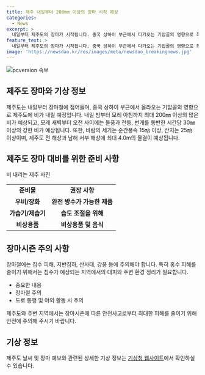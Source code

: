 ```yaml
---
title: 제주 내일부터 200mm 이상의 장마 시작 예상
categories:
  - News
excerpt: >
  내일부터 제주도의 장마가 시작됩니다. 중국 상하이 부근에서 다가오는 기압골의 영향으로 최대 200㎜ 이상의 많은 비가 예상되며, 모레에는 30㎜ 이상의 강한 비와 돌풍, 천둥, 번개가 동반될 것으로 전망됩니다. 바람의 세기는 15㎧ 이상이며 20일부터 최대 4.0m의 물결이 예상됩니다. 장마는 제주도를 시작으로 남부, 중부지방으로 확대될 예정입니다.
feature_text: >
  내일부터 제주도의 장마가 시작됩니다. 중국 상하이 부근에서 다가오는 기압골의 영향으로 최대 200㎜ 이상의 많은 비가 예상되며, 모레에는 30㎜ 이상의 강한 비와 돌풍, 천둥, 번개가 동반될 것으로 전망됩니다. 바람의 세기는 15㎧ 이상이며 20일부터 최대 4.0m의 물결이 예상됩니다. 장마는 제주도를 시작으로 남부, 중부지방으로 확대될 예정입니다.
image: 'https://newsdao.kr/res/images/meta/newsdao_breakingnews.jpg'
---
```


<p><img src="https://newsdao.kr/res/images/meta/newsdao_breakingnews.jpg" alt="pcversion 속보" /></p>

<h2 data-ke-size="size26">제주도 장마와 기상 정보</h2>

<p data-ke-size="size16">제주도는 내일부터 장마철에 접어들며, 중국 상하이 부근에서 올라오는 기압골의 영향으로 제주도에 비가 내릴 예정입니다. 내일 밤부터 모레 아침까지 최대 200㎜ 이상의 많은 비가 예상되고, 모레 새벽부터 오전 사이에는 돌풍과 천둥, 번개를 동반한 시간당 30㎜ 이상의 강한 비가 예상됩니다. 또한, 바람의 세기는 순간풍속 15㎧ 이상, 산지는 25㎧ 이상이며, 제주도 전 해상과 남해 서부 해상에 최대 4.0m의 물결이 예상됩니다.</p>

<h2 data-ke-size="size26">제주도 장마 대비를 위한 준비 사항</h2>

<p data-ke-size="size16">비 내리는 제주 사진</p>

<table>
    <tr>
        <td style="text-align: center; height: 17px;"><b>준비물</b></td>
        <td style="text-align: center; height: 17px;"><b>권장 사항</b></td>
    </tr>
    <tr>
        <td style="text-align: center; height: 17px;"><b>우비/장화</b></td>
        <td style="text-align: center; height: 17px;"><b>완전 방수가 가능한 제품</b></td>
    </tr>
    <tr>
        <td style="text-align: center; height: 17px;"><b>가습기/제습기</b></td>
        <td style="text-align: center; height: 17px;"><b>습도 조절을 위해</b></td>
    </tr>
    <tr>
        <td style="text-align: center; height: 17px;"><b>비상용품</b></td>
        <td style="text-align: center; height: 17px;"><b>비상용품 및 음식</b></td>
    </tr>
</table>

<h2 data-ke-size="size26">장마시즌 주의 사항</h2>

<p data-ke-size="size16">장마철에는 침수 피해, 지반침하, 산사태, 강풍 등에 주의해야 합니다. 특히 홍수 피해를 줄이기 위해서는 침수가 예상되는 지역에서의 대피와 주변 환경 정리가 필요합니다.</p>

<ul>
    <li>중요한 내용</li>
    <li>장마철 주의</li>
    <li>도로 통행 및 야외 활동 시 주의</li>
</ul>

<p data-ke-size="size16">제주도와 주변 지역에서는 장마시즌에 따른 안전사고로부터 최대한 피해를 줄이기 위해 안전에 주의해 주시기 바랍니다.</p>

<h2 data-ke-size="size26">기상 정보</h2>

<p data-ke-size="size16">제주도 날씨 및 장마 예보와 관련된 상세한 기상 정보는 <a href="http://www.weather.go.kr/w/weather/now.do">기상청 웹사이트</a>에서 확인하실 수 있습니다.</p>

